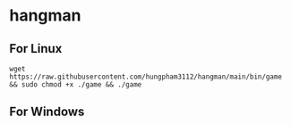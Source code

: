 # hangman

## For Linux

```
wget https://raw.githubusercontent.com/hungpham3112/hangman/main/bin/game && sudo chmod +x ./game && ./game
```

## For Windows

```

```
